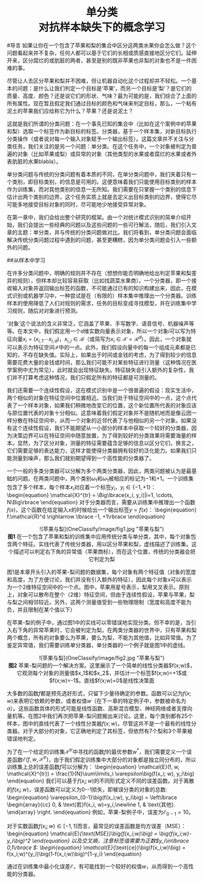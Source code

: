 <h1 align="center">单分类<br>对抗样本缺失下的概念学习</h1>
#导言
如果让你在一个包含了苹果和梨的集合中区分这两类水果你会怎么做？这个问题看起来并不复杂，任何人都可以基于它们的长相或质感直接地区分它们。延伸开来，区分腐烂的或肮脏的两者，甚至是别的既非苹果也非梨的对象也不是一件困难的事。

尽管让人去区分苹果和梨并不困难，但让机器自动化这个过程却并不轻松。一个基本的问题：是什么让我们判定一个目标是‘苹果’，而另一个目标是‘梨’？是它们的质量、高度、颜色？还是说它们的形状、气味？最为可能的是，我们综合了上面的所有属性。现在暂且假定我们通过目标的颜色和气味来判定目标，那么，一个粘有泥土的苹果我们应给称它为什么？苹果？还是说泥土？

这就是我们所谓的分类问题：在一个事先已知的集合中（比如在这个案例中的苹果和梨）选取一个标签作为新目标的标签。分类器，基于一个样本集，对新目标执行分类操作（或者说对每一个输入对象赋予一个输出标签）。这篇文章并不关注与分类任务，我们关注的是另一个问题：单分类。在这个任务中，一个对象被判定为普遍的对象（比如苹果或梨）或异常的对象（其他类型的水果或者腐烂的水果或者外表肮脏的水果blabla）。

单分类问题与传统的分类问题有着本质的不同，在单分类问题中，我们夹着只有一个类别，即目标类别，的信息是可用的。这便意味着我们只能使用目标类别的样本作为训练集，而对其他类别的信息一无所知。我们需要在只掌握一个类别的信息下估计出两个类别的边界，这个任务实质上就是去定义出目标类别的边界，使得它尽可能多地接受目标对象的同时，尽可能地少地接受异常对象。

在第一章中，我们会给出整个研究的框架。由一个对统计模式识别的简单介绍开始，我们会提出一些经典的问题以及这些问题的一些可行解法，随后，我们引入文章的主题：单分类，并与传统的分类问题做对比。我们将看到，单分类问题会面临解决传统分类问题过程中遇到的问题，甚至更糟糕，因为单分类问题会引入一些额外的问题。

##从样本中学习

在许多分类问题中，明确的规则并不存在（想想你能否明确地给出判定苹果和梨差异的规则），但样本却比较容易获取（比如找蔬菜水果商）。一个分类器，即一个接收输入对象并返回输出标签的函数，不可能通过已有的知识构建出来，因此，在模式识别或机器学习中，一种尝试是在（有限的）样本集中推理出一个分类器。训练样本的使用降低了人们对规则的需求，任务的目标变成寻找模型，并在训练集中学习规则，随后对对象进行预测。

‘对象’这个说法的含义非常泛，它涵盖了苹果、手写数字、语音信号、机器噪声等等。在本文中，我们假定用一个$d$维实数向量表示对象，所以一个对象$i$可以写为特征向量$x_i=(x_{i,1} \cdots x_{i, d})$，$x_{i, j} \in \mathcal{R}$（或简写为$x_i \in \mathcal{X}=\mathcal{R}^d$）。因此，一个对象就可以表示为特征空间$\mathcal{X}$中的一点。此外，我们假设向量中的每一个组成元素都是已知的，不存在缺失值。实际上，如果出于时间或金钱的考虑，为了得到较少的信息需要花费大量的金钱或时间，那么我们可能不对某些特征进行测量（这种情况在医学案例中尤为常见），此时就会出现特征缺失。特征缺失会引入额外的复杂性，我们并不打算考虑这种情况，我们只假定所有的特征都是可测量的。

我们还需要一个连续性假设，这在模式识别中是一个很普遍的假设：现实生活中，两个相似的对象在特征空间中位置相近。当我们处于特征空间中的一点，这个点代表了一个样本对象，如果我们稍微地改变它的位置，这个新位置所代表的对象应该与原位置代表的对象十分相似。这意味着我们假定对象并不是随机地而是像云团一样分散在特征空间中，从而一个对象的近邻代表了与他相似的另一个对象。如果没有这个连续性假设，我们不能期望从一小部分的样本中获取一个较好的分类器，因为决策边界可以在特征空间中随意放置，为了得到较好的分类效果将需要海量的样本。显然，为了区分对象，测量的特征需要蕴含足够的信息以区分它们，换言之，它们需要足够的表达能力，这样才能使得分类器拥有较好的泛化能力。如果我们只能测量到噪声，那么我们就别期望得到一个高性能的分类器了。

一个一般的多类分类器可以分解为多个两类分类器，因此，两类问题被认为是最基础的问题。在两类问题中，两个类别$\omega_1$和$\omega_1$被相应的标记为$-1$和$+1$。一个训练集包含了多个样本，每个样本$x_i$对应着一个标签$y_i$，$y_i \in \lbrace -1, +1\rbrace$：
\begin{equation}
\mathcal{X}^{tr} = \Big\lbrace(x_i, y_i)|i=1, \cdots, N\Big\rbrace
\end{equation}
对于分类器而言，需要从训练集中推理出一个函数$f(x)$，这个函数在给定输入$x$的时候给出一个输出标签$y = f(x)$：
\begin{equation}
f:\mathcal{R}^d \rightarrow \lbrace -1, +1\rbrace
\end{equation}

<center>![苹果与梨](OneClassify/image/fig1.jpg "苹果与梨")<br><strong>图1</strong> 在一个包含了苹果和梨的训练集中应用传统分类与单分类，其中，每个对象包含两个特征。实线代表了传统分类器，用以区分苹果和梨，虚线描述了训练集。这个描述可以判定右下角的异常值（苹果商标），而在这个位置，传统的分类器会把它判定为梨</center>

图1是本章开头引入的苹果-梨问题的数据集，每个对象有两个特征值（对象的宽度和高度，为了方便讨论，我们并没有引入额外的特征），因此每个对象$x$可以表示为一个2维特征空间中的一个点。图中，苹果用星号表示，梨用叉叉表示。原则上，对象可以散布在整个（2维）特征空间，但由于连续性假设，苹果与苹果，梨与梨之间相邻较近。另外，这两个测量值受到一些物理限制（宽度和高度不能为负，并且限制在某个值以下）

在苹果-梨的例子中，通过图1中的实线可以零错误地实现分类。但不幸的是，当引入右下角的异常苹果时，它会被判定为梨。在两类分类器的世界中，只有苹果和梨两个概念，所有的对象要么为苹果，要么为梨，不能为其他值，比如异常值。为了鉴定异常值，我们需要训练单分类器，单分类器的一个例子就是图1中的虚线。

<center>![苹果与梨](OneClassify/image/fig2.jpg "苹果与梨")<br><strong>图2</strong> 苹果-梨问题的一个解决方案。这里展示了一个简单的线性分类器$f(x;w)$，它观测每个对象的测量值$x_1$和$x_2$，并估计一个标签$f(x;w)=+1$或$f(x;w)=-1$。直线$f(x;w)=0$是线性决策面</center>



大多数的函数$f$都是预先选好形式，只留下少量待确定的参数。函数可以记为$f(x;w)$来表明它依赖的参数，或者权值$w$（在下一章的特定例子中，参数被命名为$\alpha$）。这些函数具体的形式可能是线性函数、高斯混合模型、神经网络或者支撑向量机等。在图2中我们再次把苹果-梨问题搬出来讨论。这里，每个类别都有25个样本，图中的直线代表了一个线性分类器$f(x;w)$，尽管这并不是一个最有的线性分类器。对于大部分的对象，它正确地判定了其标签，但依然有7个梨和3个苹果被错误地判定。

为了在一个给定的训练集$\mathcal{X}^{tr}$中寻找的函数$f$的最优参数$w^*$，我们需要定义一个误差函数$\mathcal{E}(f, w, \mathcal{X}^{tr})$，由于我们假定训练集中大部分的对象都是独立同分布的，所以训练集上总的误差函数$f$可以分解为：
\begin{equation}
\mathcal{E}(f, w, \mathcal{X}^{tr}) = \frac{1}{N}\sum\limits_i \varepsilon\big(f(x_i; w), y_i\big)
\end{equation}
我们可以基于$f(x_i; w)$的不同形式定义不同的误差函数。对于离散的$f(x_i; w)$，误差函数可以定义为0--1损失，即被误分类的对象的总数:
\begin{equation}
\varepsilon_{0-1}\big(f(x_i;w), y_i\big) = \left\lbrace
\begin{array}{cc}
0, & \text{若}f(x_i, w)=y_i,\newline
1, & \text{其他}.
\end{array}
\right.
\end{equation}
例如，苹果-梨例子中，误差为$\mathcal{E}_{0-1}=10$。

对于实数函数$f(x_i; w)\in[-1,1]$而言，最常见的误差函数是均方误差（MSE）：
\begin{equation}
\mathcal{E}_{\text{MSE}}\big(f(x_i;w)\big) = \big(f(x_i;w)-y_i\big)^2
\end{equation}
以及交叉熵，注意标签值需要为正数$y_i\in\lbrace 0,1\rbrace $:
\begin{equation}
\mathcal{E}_{\text{ce}}\big(f(x_i;w)\big) = f(x_i;w)^{y_i}\big(1-f(x_i;w)\big)^{1-y_i}
\end{equation}

通过在训练集中最小化误差$\mathcal{E}$，有可能找到一个较好的权值$w$，从而得到一个高性能的分类器。